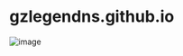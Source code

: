 # gzlegendns.github.io
![image](https://user-images.githubusercontent.com/33998049/204120037-f7220db4-77bc-4a19-b734-6cd1ddf2d54d.png)

